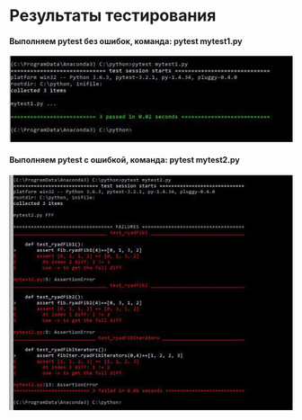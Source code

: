 # Результаты тестирования

 #### Выполняем pytest без ошибок, команда: pytest mytest1.py
 
 ![](https://github.com/Kseniaveh/iteratirs_pytest/blob/master/test1.jpg)
 
 #### Выполняем pytest c ошибкой, команда: pytest mytest2.py
 
 ![](https://github.com/Kseniaveh/iteratirs_pytest/blob/master/mytest2.jpg)
